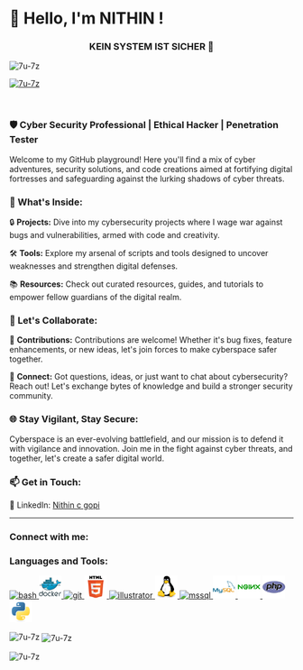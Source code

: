 # 👋 Hello, I'm NITHIN !
<h3 align="center">KEIN SYSTEM IST SICHER 🤡</h3>

<p align="left"> <img src="https://komarev.com/ghpvc/?username=7u-7z&label=Profile%20views&color=0e75b6&style=flat" alt="7u-7z" /> </p>

<p align="left"> <a href="https://github.com/ryo-ma/github-profile-trophy"><img src="https://github-profile-trophy.vercel.app/?username=7u-7z" alt="7u-7z" /></a> </p>

<p align="left"> <a href="https://twitter.com/" target="blank"><img src="https://img.shields.io/twitter/follow/?logo=twitter&style=for-the-badge" alt="" /></a> </p>


### 🛡️ Cyber Security Professional | Ethical Hacker | Penetration Tester

Welcome to my GitHub playground! Here you'll find a mix of cyber adventures, security solutions, and code creations aimed at fortifying digital fortresses and safeguarding against the lurking shadows of cyber threats.

### 🚀 What's Inside:

🔒 **Projects:** Dive into my cybersecurity projects where I wage war against bugs and vulnerabilities, armed with code and creativity.

🛠️ **Tools:** Explore my arsenal of scripts and tools designed to uncover weaknesses and strengthen digital defenses.

📚 **Resources:** Check out curated resources, guides, and tutorials to empower fellow guardians of the digital realm.

### 🌟 Let's Collaborate:

🤝 **Contributions:** Contributions are welcome! Whether it's bug fixes, feature enhancements, or new ideas, let's join forces to make cyberspace safer together.

💬 **Connect:** Got questions, ideas, or just want to chat about cybersecurity? Reach out! Let's exchange bytes of knowledge and build a stronger security community.

### 🌐 Stay Vigilant, Stay Secure:

Cyberspace is an ever-evolving battlefield, and our mission is to defend it with vigilance and innovation. Join me in the fight against cyber threats, and together, let's create a safer digital world.

### 📫 Get in Touch:

🔗 LinkedIn: [Nithin c gopi](https://www.linkedin.com/in/nithincgopi)

---
<h3 align="left">Connect with me:</h3>
<p align="left">
</p>

<h3 align="left">Languages and Tools:</h3>
<p align="left"> <a href="https://www.gnu.org/software/bash/" target="_blank" rel="noreferrer"> <img src="https://www.vectorlogo.zone/logos/gnu_bash/gnu_bash-icon.svg" alt="bash" width="40" height="40"/> </a> <a href="https://www.docker.com/" target="_blank" rel="noreferrer"> <img src="https://raw.githubusercontent.com/devicons/devicon/master/icons/docker/docker-original-wordmark.svg" alt="docker" width="40" height="40"/> </a> <a href="https://git-scm.com/" target="_blank" rel="noreferrer"> <img src="https://www.vectorlogo.zone/logos/git-scm/git-scm-icon.svg" alt="git" width="40" height="40"/> </a> <a href="https://www.w3.org/html/" target="_blank" rel="noreferrer"> <img src="https://raw.githubusercontent.com/devicons/devicon/master/icons/html5/html5-original-wordmark.svg" alt="html5" width="40" height="40"/> </a> <a href="https://www.adobe.com/in/products/illustrator.html" target="_blank" rel="noreferrer"> <img src="https://www.vectorlogo.zone/logos/adobe_illustrator/adobe_illustrator-icon.svg" alt="illustrator" width="40" height="40"/> </a> <a href="https://www.linux.org/" target="_blank" rel="noreferrer"> <img src="https://raw.githubusercontent.com/devicons/devicon/master/icons/linux/linux-original.svg" alt="linux" width="40" height="40"/> </a> <a href="https://www.microsoft.com/en-us/sql-server" target="_blank" rel="noreferrer"> <img src="https://www.svgrepo.com/show/303229/microsoft-sql-server-logo.svg" alt="mssql" width="40" height="40"/> </a> <a href="https://www.mysql.com/" target="_blank" rel="noreferrer"> <img src="https://raw.githubusercontent.com/devicons/devicon/master/icons/mysql/mysql-original-wordmark.svg" alt="mysql" width="40" height="40"/> </a> <a href="https://www.nginx.com" target="_blank" rel="noreferrer"> <img src="https://raw.githubusercontent.com/devicons/devicon/master/icons/nginx/nginx-original.svg" alt="nginx" width="40" height="40"/> </a> <a href="https://www.php.net" target="_blank" rel="noreferrer"> <img src="https://raw.githubusercontent.com/devicons/devicon/master/icons/php/php-original.svg" alt="php" width="40" height="40"/> </a> <a href="https://www.python.org" target="_blank" rel="noreferrer"> <img src="https://raw.githubusercontent.com/devicons/devicon/master/icons/python/python-original.svg" alt="python" width="40" height="40"/> </a> </p>

<p><img align="left" src="https://github-readme-stats.vercel.app/api/top-langs?username=7u-7z&show_icons=true&locale=en&layout=compact" alt="7u-7z" /></p>

<p>&nbsp;<img align="center" src="https://github-readme-stats.vercel.app/api?username=7u-7z&show_icons=true&locale=en" alt="7u-7z" /></p>

<p><img align="center" src="https://github-readme-streak-stats.herokuapp.com/?user=7u-7z&" alt="7u-7z" /></p>


